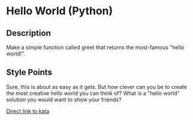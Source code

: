 # Hello World (Python)

## Description

Make a simple function called greet that returns the most-famous "hello world!".

## Style Points

Sure, this is about as easy as it gets. But how clever can you be to create the most creative hello world you can think of? What is a "hello world" solution you would want to show your friends?

[Direct link to kata](https://www.codewars.com/kata/523b4ff7adca849afe000035/python)

